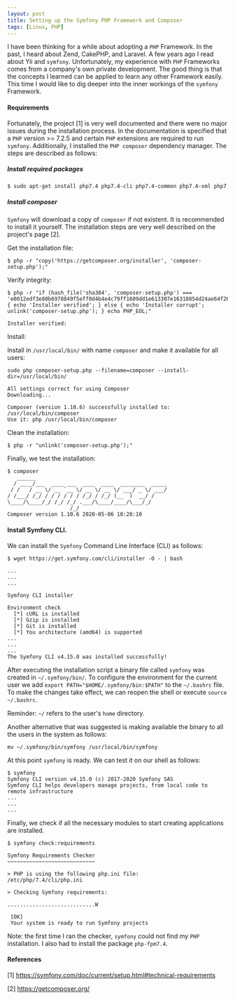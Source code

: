 ```yaml
---
layout: post
title: Setting up the Symfony PHP Framework and Composer
tags: [Linux, PHP]
---
```


I have been thinking for a while about adopting a `PHP` Framework. In the past, I heard about Zend, CakePHP, and Laravel. A few years ago I read about Yii and `symfony`. Unfortunately, my experience with `PHP` Frameworks comes from a company's own private development. The good thing is that the concepts I learned can be applied to learn any other Framework easily. This time I would like to dig deeper into the inner workings of the `symfony` Framework.

#### Requirements

Fortunately, the project [1] is very well documented and there were no major issues during the installation process. In the documentation is specified that a `PHP` version >= 7.2.5  and certain `PHP` extensions are required to run `symfony`. Additionally, I installed the `PHP composer` dependency manager. The steps are described as follows:

##### Install required packages

```bash
$ sudo apt-get install php7.4 php7.4-cli php7.4-common php7.4-xml php7.4-mbstring php7.4-intl
```

##### Install composer

`Symfony` will download a copy of `composer` if not existent. It is recommended to install it yourself. The installation steps are very well described on the project's page [2].

Get the installation file:

```
$ php -r "copy('https://getcomposer.org/installer', 'composer-setup.php');"
```

Verify integrity:

```
$ php -r "if (hash_file('sha384', 'composer-setup.php') === 'e0012edf3e80b6978849f5eff0d4b4e4c79ff1609dd1e613307e16318854d24ae64f26d17af3ef0bf7cfb710ca74755a') { echo 'Installer verified'; } else { echo 'Installer corrupt'; unlink('composer-setup.php'); } echo PHP_EOL;"

Installer verified:
```

Install:

Install in `/usr/local/bin/` with name `composer` and make it available for all users:

```
sudo php composer-setup.php --filename=composer --install-dir=/usr/local/bin/

All settings correct for using Composer
Downloading...

Composer (version 1.10.6) successfully installed to: /usr/local/bin/composer
Use it: php /usr/local/bin/composer

```

Clean the installation:

```
$ php -r "unlink('composer-setup.php');"
```

Finally, we test the installation:

```
$ composer
   ______
  / ____/___  ____ ___  ____  ____  ________  _____
 / /   / __ \/ __ `__ \/ __ \/ __ \/ ___/ _ \/ ___/
/ /___/ /_/ / / / / / / /_/ / /_/ (__  )  __/ /
\____/\____/_/ /_/ /_/ .___/\____/____/\___/_/
                    /_/
Composer version 1.10.6 2020-05-06 10:28:10

```

#### Install Symfony CLI.

We can install the `Symfony` Command Line Interface (CLI) as follows:

```
$ wget https://get.symfony.com/cli/installer -O - | bash

...
...
...

Symfony CLI installer

Environment check
  [*] cURL is installed
  [*] Gzip is installed
  [*] Git is installed
  [*] You architecture (amd64) is supported
...
...
...
The Symfony CLI v4.15.0 was installed successfully!

```

After executing the installation script a binary file called `symfony` was created in `~/.symfony/bin/`. To configure the environment for the current user we add `export PATH="$HOME/.symfony/bin:$PATH"` to the `~/.bashrc` file. To make the changes take effect, we can reopen the shell or execute `source ~/.bashrc`. 

Reminder: `~/` refers to the user's `home` directory.


Another alternative that was suggested is making available the binary to all the users in the system as follows:

```
mv ~/.symfony/bin/symfony /usr/local/bin/symfony
```

At this point `symfony` is ready. We can test it on our shell as follows:

```
$ symfony
Symfony CLI version v4.15.0 (c) 2017-2020 Symfony SAS
Symfony CLI helps developers manage projects, from local code to remote infrastructure
...
...
...
```

Finally, we check if all the necessary modules to start creating applications are installed.

```
$ symfony check:requirements

Symfony Requirements Checker
~~~~~~~~~~~~~~~~~~~~~~~~~~~~

> PHP is using the following php.ini file:
/etc/php/7.4/cli/php.ini

> Checking Symfony requirements:

............................W

 [OK]
 Your system is ready to run Symfony projects

```

Note: the first time I ran the checker, `symfony` could not find my `PHP` installation. I also had to install the package `php-fpm7.4`.

#### References

[1] https://symfony.com/doc/current/setup.html#technical-requirements

[2] https://getcomposer.org/
